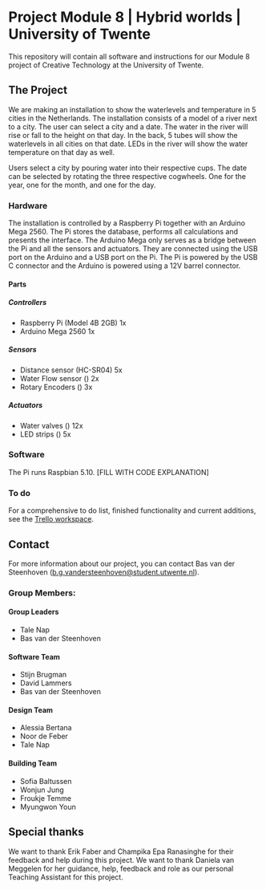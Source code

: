 
# Project Module 8 | Hybrid worlds | University of Twente
This repository will contain all software and instructions for our Module 8 project of Creative Technology at the University of Twente.



## The Project
We are making an installation to show the waterlevels and temperature in 5 cities in the Netherlands.
The installation consists of a model of a river next to a city. The user can select a city and a date. The water in the river will rise or fall to the height on that day. In the back, 5 tubes will show the waterlevels in all cities on that date.
LEDs in the river will show the water temperature on that day as well.

Users select a city by pouring water into their respective cups.
The date can be selected by rotating the three respective cogwheels. One for the year, one for the month, and one for the day.

### Hardware
The installation is controlled by a Raspberry Pi together with an Arduino Mega 2560.
The Pi stores the database, performs all calculations and presents the interface. The Arduino Mega only serves as a bridge between the Pi and all the sensors and actuators. They are connected using the USB port on the Arduino and a USB port on the Pi.
The Pi is powered by the USB C connector and the Arduino is powered using a 12V barrel connector.
#### Parts
##### Controllers
- Raspberry Pi (Model 4B 2GB) 1x
- Arduino Mega 2560 1x
##### Sensors
 - Distance sensor (HC-SR04) 5x
 - Water Flow sensor () 2x
 - Rotary Encoders () 3x
##### Actuators
- Water valves () 12x
- LED strips () 5x

### Software
The Pi runs Raspbian 5.10.
[FILL WITH CODE EXPLANATION]

### To do
For a comprehensive to do list, finished functionality and current additions, see the [Trello workspace](https://trello.com/b/8ndzsZBY/software).


## Contact
For more information about our project, you can contact Bas van der Steenhoven ([b.g.vandersteenhoven@student.utwente.nl](mailto:b.g.vandersteenhoven@student.utwente.nl)).

### Group Members:
#### Group Leaders
- Tale Nap
- Bas van der Steenhoven

#### Software Team
 - Stijn Brugman
 - David Lammers
 - Bas van der Steenhoven

#### Design Team
 - Alessia Bertana
 - Noor de Feber
 - Tale Nap

#### Building Team
 - Sofia Baltussen
 - Wonjun Jung
 - Froukje Temme
 - Myungwon Youn


## Special thanks
We want to thank Erik Faber and Champika Epa Ranasinghe for their feedback and help during this project. We want to thank Daniela van Meggelen for her guidance, help, feedback and role as our personal Teaching Assistant for this project.
